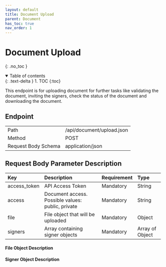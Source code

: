 ```yaml
---
layout: default
title: Document Upload
parent: Document
has_toc: true
nav_order: 1
---
```


# Document Upload
{: .no_toc }

<details open markdown="block">
  <summary>
    Table of contents
  </summary>
  {: .text-delta }
1. TOC
{:toc}
</details>

This endpoint is for uploading document for further tasks like validating the document, inviting the signers, check the status of the document and downloading the document.

## Endpoint

<table>
  <tbody>
    <tr>
      <td>Path</td>
      <td>/api/document/upload.json</td>
    </tr>
    <tr>
      <td>Method</td>
      <td>POST</td>
    </tr>
    <tr>
      <td>Request Body Schema</td>
      <td>application/json</td>
    </tr>
  </tbody>
</table>

## Request Body Parameter Description

| Key | Description | Requirement | Type |
| :--- | :--- | :--- | :--- |
| access_token | API Access Token | Mandatory | String |
| access | Document access. Possible values: public, private | Mandatory | String |
| file | File object that will be uploaded | Mandatory | Object |
| signers | Array containing signer objects | Mandatory | Array of Object |

#### File Object Description

#### Signer Object Description
